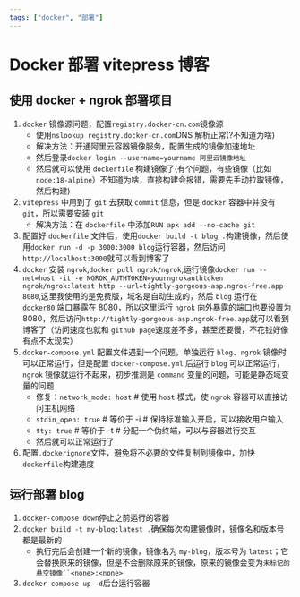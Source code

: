 ```yaml
---
tags: ["docker", "部署"]
---
```


# Docker 部署 vitepress 博客

## 使用 docker + ngrok 部署项目

1. `docker` 镜像源问题，配置`registry.docker-cn.com`镜像源
   - 使用`nslookup registry.docker-cn.com`DNS 解析正常(?不知道为啥)
   - 解决方法：开通阿里云容器镜像服务，配置生成的镜像加速地址
   - 然后登录`docker login --username=yourname 阿里云镜像地址`
   - 然后就可以使用 `dockerfile` 构建镜像了(有个问题，有些镜像（比如 `node:18-alpine`）不知道为啥，直接构建会报错，需要先手动拉取镜像，然后构建)
2. `vitepress` 中用到了 `git` 去获取 `commit` 信息，但是 `docker` 容器中并没有 `git`，所以需要安装 `git`
   - 解决方法：在 `dockerfile` 中添加`RUN apk add --no-cache git`
3. 配置好 `dockerfile` 文件后，使用`docker build -t blog .`构建镜像，然后使用`docker run -d -p 3000:3000 blog`运行容器，然后访问`http://localhost:3000`就可以看到博客了
4. `docker` 安装 `ngrok`,`docker pull ngrok/ngrok`,运行镜像`docker run --net=host -it -e NGROK_AUTHTOKEN=yourngrokauthtoken ngrok/ngrok:latest http --url=tightly-gorgeous-asp.ngrok-free.app 8080`,这里我使用的是免费版，域名是自动生成的，然后 `blog` 运行在 `docker80` 端口暴露在 8080，所以这里运行 `ngrok` 向外暴露的端口也要设置为 8080，然后访问`http://tightly-gorgeous-asp.ngrok-free.app`就可以看到博客了（访问速度也就和 `github page`速度差不多，甚至还要慢，不花钱好像有点不太现实）
5. `docker-compose.yml` 配置文件遇到一个问题，单独运行 `blog`、`ngrok` 镜像时可以正常运行，但是配置 `docker-compose.yml` 后运行 `blog` 可以正常运行，`ngrok` 镜像就运行不起来，初步推测是 `command` 变量的问题，可能是静态域变量的问题
   - 修复：`network_mode: host` # 使用 `host` 模式，使 `ngrok` 容器可以直接访问主机网络
   - `stdin_open: true` # 等价于 -i # 保持标准输入开启，可以接收用户输入
   - `tty: true` # 等价于 -t # 分配一个伪终端，可以与容器进行交互
   - 然后就可以正常运行了
6. 配置`.dockerignore`文件，避免将不必要的文件复制到镜像中，加快`dockerfile`构建速度

## 运行部署 blog

1. `docker-compose down`停止之前运行的容器
2. `docker build -t my-blog:latest .`确保每次构建镜像时，镜像名和版本号都是最新的
   - 执行完后会创建一个新的镜像，镜像名为 `my-blog`，版本号为 `latest`；它会替换原来的镜像，但是不会删除原来的镜像，原来的镜像会变为` 未标记的悬空镜像``<none>:<none> `
3. `docker-compose up -d`后台运行容器
